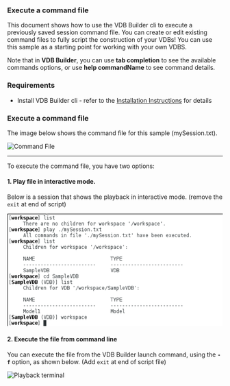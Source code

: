 ### Execute a command file

This document shows how to use the VDB Builder cli to execute a previously saved session command file.  You can create or edit existing command files to fully script the construction of your VDBs!  You can use this sample as a starting point for working with your own VDBS.

Note that in __VDB Builder__, you can use __tab completion__ to see the available commands options, or use __help commandName__ to see command details.


### Requirements

* Install VDB Builder cli - refer to the [Installation Instructions](install-cli.md) for details


### Execute a command file

The image below shows the command file for this sample (mySession.txt).

![Command File](img/cli-record-command-file.png)

---
To execute the command file, you have two options:

#### 1. Play file in interactive mode.  
Below is a session that shows the playback in interactive mode.  (remove the `exit` at end of script)

![Playback interactive](img/cli-record-playback-interactive.png)

#### 2. Execute the file from command line 
You can execute the file from the VDB Builder launch command, using the __`-f`__ option, as shown below.  (Add `exit` at end of script file)

![Playback terminal](img/cli-record-playback-terminal.png)


